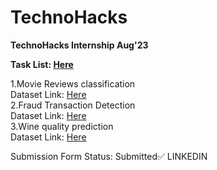 # TechnoHacks
<b>TechnoHacks Internship Aug'23</b>

<b>Task List: [Here](https://drive.google.com/drive/folders/1PoJ8Yytf5WmJyTwP_iT_ijAfurY6VXPc)<br></b>

1.Movie Reviews classification<br>
Dataset Link: [Here](https://www.kaggle.com/c/word2vec-nlp-tutorial/data)<br>
2.Fraud Transaction Detection<br>
Dataset Link: [Here](https://www.kaggle.com/datasets/mlg-ulb/creditcardfraud)<br>
3.Wine quality prediction<br>
Dataset Link: [Here](https://www.kaggle.com/datasets/uciml/red-wine-quality-cortez-et-al-2009)<br>

Submission Form Status: Submitted✅
LINKEDIN
<!-- Payment-79
Certificate date: 2-september'23
posted
-->
